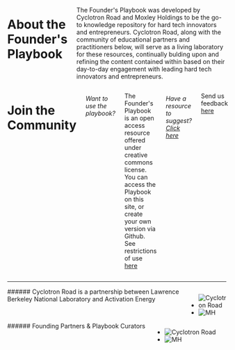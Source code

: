 <div markdown="1" class="columns medium-6 footer-about hide-for-small-only">

  # About the Founder's Playbook

  The Founder's Playbook was developed by Cyclotron Road and Moxley Holdings
  to be the go-to knowledge repository for hard tech innovators and entrepreneurs.
  Cyclotron Road, along with the community of educational partners and practitioners
  below, will serve as a living laboratory for these resources, continually
  bulding upon and refining the content contained within based on their
  day-to-day engagement with leading hard tech innovators and entrepreneurs.

</div>

<div markdown="1" class="columns medium-6 join-community">

  # Join the Community

  ###### Want to use the playbook?

  The Founder's Playbook is an open access resource offered under creative
  commons license. You can access the Playbook on this site, or create your
  own version via Github.
  See restrictions of use [here](/restrictions)

  ###### Have a resource to suggest? [Click here](mailto:joel@moxleyholdings.com?Subject=Founders%20Playbook%20Suggestions)

  Send us feedback [here](mailto:joel@moxleyholdings.com?Subject=Founders%20Playbook%20Suggestions)
</div>

---

<div markdown="1" class="columns medium-6 partners">
  ###### Cyclotron Road is a partnership between Lawrence Berkeley National Laboratory and Activation Energy

  * ![Cyclotron Road](/img/cyclotronroad.png)
  * ![MH](/img/mh.png)
</div>

<div markdown="1" class="columns medium-6 partners">
  ###### Founding Partners & Playbook Curators

  * ![Cyclotron Road](/img/cyclotronroad.png)
  * ![MH](/img/mh.png)
</div>
